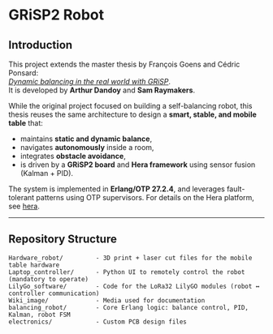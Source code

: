 # GRiSP2 Robot

## Introduction

This project extends the master thesis by François Goens and Cédric Ponsard:  
[*Dynamic balancing in the real world with GRiSP*](http://hdl.handle.net/2078.1/thesis:48907).  
It is developed by **Arthur Dandoy** and **Sam Raymakers**.

While the original project focused on building a self-balancing robot, this thesis reuses the same architecture to design a **smart, stable, and mobile table** that:

- maintains **static and dynamic balance**,
- navigates **autonomously** inside a room,
- integrates **obstacle avoidance**,
- is driven by a **GRiSP2 board** and **Hera framework** using sensor fusion (Kalman + PID).

The system is implemented in **Erlang/OTP 27.2.4**, and leverages fault-tolerant patterns using OTP supervisors. For details on the Hera platform, see [hera](https://github.com/Artal44/hera).

---

## Repository Structure

```plaintext
Hardware_robot/         - 3D print + laser cut files for the mobile table hardware
Laptop_controller/      - Python UI to remotely control the robot (mandatory to operate)
LilyGo_software/        - Code for the LoRa32 LilyGO modules (robot ↔ controller communication)
Wiki_image/             - Media used for documentation
balancing_robot/        - Core Erlang logic: balance control, PID, Kalman, robot FSM
electronics/            - Custom PCB design files

